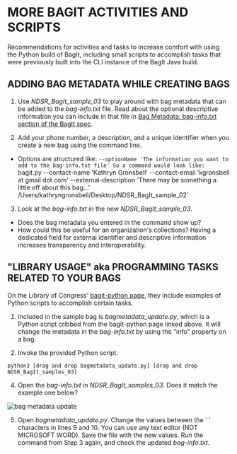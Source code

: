 # MORE BAGIT ACTIVITIES AND SCRIPTS

Recommendations for activities and tasks to increase comfort with using the Python build of BagIt, including small scripts to accomplish tasks that were previously built into the CLI instance of the BagIt Java build.

## ADDING BAG METADATA WHILE CREATING BAGS
1. Use _NDSR_BagIt_sample_03_ to play around with bag metadata that can be added to the _bag-info.txt_ file. Read about the optional descriptive information you can include in that file in [Bag Metadata: bag-info.txt section of the BagIt spec](https://tools.ietf.org/html/draft-kunze-bagit-13#section-2.2.2). 

2. Add your phone number, a description, and a unique identifier when you create a new bag using the command line. 
- Options are structured like:
  `--optionName 'The information you want to add to the bag-info.txt file'
So a command would look like:
  `bagit.py --contact-name 'Kathryn Gronsbell' --contact-email 'kgronsbell at gmail dot com' --external-description 'There may be something a little off about this bag...' /Users/kathryngronsbell/Desktop/NDSR_BagIt_sample_02`

3. Look at the _bag-info.txt_ in the new _NDSR_BagIt_sample_03_. 
 - Does the bag metadata you entered in the command show up?
 - How could this be useful for an organization's collections? Having a dedicated field for external identifier and descriptive information increases transparency and interoperability. 

## "LIBRARY USAGE" aka PROGRAMMING TASKS RELATED TO YOUR BAGS

On the Library of Congress' [bagit-python page](https://github.com/LibraryOfCongress/bagit-python#library-usage), they include examples of Python scripts to accomplish certain tasks. 

1. Included in the sample bag is _bagmetadata_update.py_, which is a Python script cribbed from the bagit-python page linked above. It will change the metadata in the _bag-info.txt_ by using the "info" property on a bag.

3. Invoke the provided Python script. 

  `python3 [drag and drop bagmetadata_update.py] [drag and drop NDSR_BagIt_samples_03]`

4. Open the _bag-info.txt_ in _NDSR_BagIt_samples_03_. Does it match the example one below? 

![bag metadata update](https://github.com/kgrons/ndsr-2016-bagit/blob/master/updatemetadata_example.png "Bag Metadata Update")

5. Open _bagmetadata_update.py_. Change the values between the '  ' characters in lines 9 and 10. You can use any text editor (NOT MICROSOFT WORD). Save the file with the new values. Run the command from Step 3 again, and check the updated _bag-info.txt_. 
